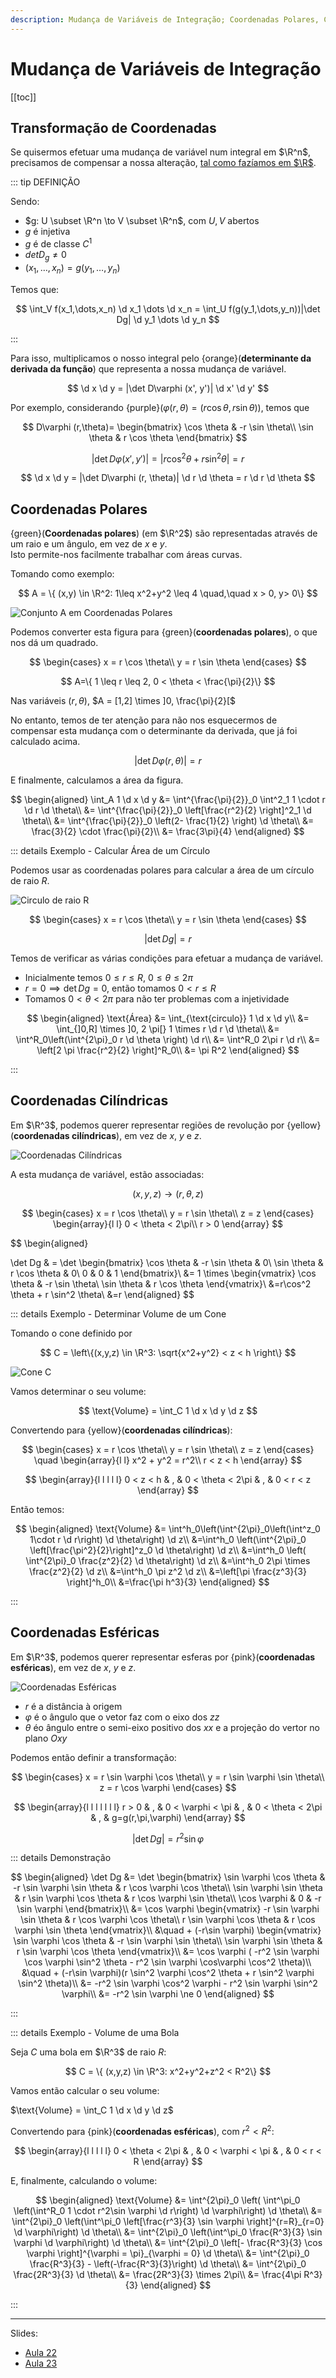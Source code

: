 ```yaml
---
description: Mudança de Variáveis de Integração; Coordenadas Polares, Cilíndricas e Esféricas
---
```


# Mudança de Variáveis de Integração

[[toc]]

## Transformação de Coordenadas

Se quisermos efetuar uma mudança de variável num integral em $\R^n$,
precisamos de compensar a nossa alteração,
[tal como fazíamos em $\R$](https://www.notion.so/diogocorreia/Primitiva-o-por-substitui-o-540b2c1b4ebb48f293a9b8dc3856f71f).

::: tip DEFINIÇÃO

Sendo:

- $g: U \subset \R^n \to V \subset \R^n$, com $U,V$ abertos
- $g$ é injetiva
- $g$ é de classe $C^1$
- $det D_g \ne 0$
- $(x_1, \dots, x_n) = g(y_1, \dots, y_n)$

Temos que:

$$
\int_V f(x_1,\dots,x_n) \d x_1 \dots \d x_n = \int_U f(g(y_1,\dots,y_n))|\det Dg| \d y_1 \dots \d y_n
$$

:::

Para isso, multiplicamos o nosso integral pelo {orange}(**determinante da derivada da função**) que representa a nossa mudança de variável.

$$
\d x \d y = |\det D\varphi (x', y')| \d x' \d y'
$$

Por exemplo, considerando {purple}($\varphi(r,\theta) = (r\cos \theta, r \sin \theta)$), temos que

$$
D\varphi (r,\theta)=
\begin{bmatrix}
\cos \theta & -r \sin \theta\\
\sin \theta & r \cos \theta
\end{bmatrix}
$$

$$
|\det D\varphi (x', y')| = | r\cos^2 \theta + r \sin^2 \theta | = r
$$

$$
\d x \d y = |\det D\varphi (r, \theta)| \d r \d \theta = r \d r \d \theta
$$

## Coordenadas Polares

{green}(**Coordenadas polares**) (em $\R^2$) são representadas através de um raio e um ângulo, em vez de $x$ e $y$.  
Isto permite-nos facilmente trabalhar com áreas curvas.

Tomando como exemplo:

$$
A = \{ (x,y) \in \R^2: 1\leq x^2+y^2 \leq 4 \quad,\quad x > 0, y> 0\}
$$

<img src="./assets/0010-coordenadas-polares.svg" alt="Conjunto A em Coordenadas Polares" class="invert-dark2">

Podemos converter esta figura para {green}(**coordenadas polares**), o que nos dá um quadrado.

$$
\begin{cases}
x = r \cos \theta\\
y = r \sin \theta
\end{cases}
$$

$$
A=\{ 1 \leq r \leq 2, 0 < \theta < \frac{\pi}{2}\}
$$

Nas variáveis $(r, \theta)$,
$A = [1,2] \times ]0, \frac{\pi}{2}[$

No entanto, temos de ter atenção para não nos esquecermos de compensar esta mudança com o determinante da derivada,
que já foi calculado acima.

$$
|\det D \varphi (r, \theta)| = r
$$

E finalmente, calculamos a área da figura.

$$
\begin{aligned}
\int_A 1 \d x \d y &= \int^{\frac{\pi}{2}}_0 \int^2_1 1 \cdot r \d r \d \theta\\
&= \int^{\frac{\pi}{2}}_0 \left[\frac{r^2}{2} \right]^2_1 \d \theta\\
&= \int^{\frac{\pi}{2}}_0 \left(2- \frac{1}{2} \right) \d \theta\\
&= \frac{3}{2} \cdot \frac{\pi}{2}\\
&= \frac{3\pi}{4}
\end{aligned}
$$

::: details Exemplo - Calcular Área de um Círculo

Podemos usar as coordenadas polares para calcular a área de um círculo de raio $R$.

<img src="./assets/0010-area-circulo.svg" alt="Circulo de raio R" class="invert-dark2">

$$
\begin{cases}
x = r \cos \theta\\
y = r \sin \theta
\end{cases}
$$

$$|\det Dg| = r$$

Temos de verificar as várias condições para efetuar a mudança de variável.

- Inicialmente temos $0 \leq r \leq R$, $0 \leq \theta \leq 2\pi$
- $r = 0 \implies \det Dg = 0$, então tomamos $0 < r \leq R$
- Tomamos $0 < \theta < 2\pi$ para não ter problemas com a injetividade

$$
\begin{aligned}
\text{Área} &= \int_{\text{circulo}} 1 \d x \d y\\
&= \int_{]0,R] \times ]0, 2 \pi[} 1 \times r \d r \d \theta\\
&= \int^R_0\left(\int^{2\pi}_0 r \d \theta \right) \d r\\
&= \int^R_0 2\pi r \d r\\
&= \left[2 \pi \frac{r^2}{2} \right]^R_0\\
&= \pi R^2
\end{aligned}
$$

:::

## Coordenadas Cilíndricas

Em $\R^3$, podemos querer representar regiões de revolução por {yellow}(**coordenadas cilíndricas**),
em vez de $x$, $y$ e $z$.

<img src="./assets/0010-coordenadas-cilindricas.svg" alt="Coordenadas Cilíndricas" class="invert-dark2">

A esta mudança de variável, estão associadas:

$$
(x,y,z) \to (r, \theta, z)
$$

$$
\begin{cases}
x = r \cos \theta\\
y = r \sin \theta\\
z = z
\end{cases}
\begin{array}{l l}
0 < \theta < 2\pi\\
r > 0
\end{array}
$$

$$
\begin{aligned}

\det Dg & = \det \begin{bmatrix}
\cos \theta & -r \sin \theta & 0\\
\sin \theta & r \cos \theta & 0\\
0 & 0 & 1
\end{bmatrix}\\
&= 1 \times \begin{vmatrix}
\cos \theta & -r \sin \theta\\
\sin \theta & r \cos \theta
\end{vmatrix}\\
&=r\cos^2 \theta + r \sin^2 \theta\\
&=r
\end{aligned}
$$

::: details Exemplo - Determinar Volume de um Cone

Tomando o cone definido por

$$
C = \left\{(x,y,z) \in \R^3: \sqrt{x^2+y^2} < z < h \right\}
$$

<img src="./assets/0010-volume-cone.svg" alt="Cone C" class="invert-dark2">

Vamos determinar o seu volume:

$$
\text{Volume} = \int_C 1 \d x \d y \d z
$$

Convertendo para {yellow}(**coordenadas cilíndricas**):

$$
\begin{cases}
x = r \cos \theta\\
y = r \sin \theta\\
z = z
\end{cases}
\quad
\begin{array}{l l}
x^2 + y^2 = r^2\\
r < z < h
\end{array}
$$

$$
\begin{array}{l l l l l}
0 < z < h & , & 0 < \theta < 2\pi & , & 0 < r < z
\end{array}
$$

Então temos:

$$
\begin{aligned}
\text{Volume} &= \int^h_0\left(\int^{2\pi}_0\left(\int^z_0 1\cdot r \d r\right) \d \theta\right) \d z\\
&=\int^h_0 \left(\int^{2\pi}_0 \left[\frac{\pi^2}{2}\right]^z_0 \d \theta\right) \d z\\
&=\int^h_0 \left( \int^{2\pi}_0 \frac{z^2}{2} \d \theta\right) \d z\\
&=\int^h_0 2\pi \times \frac{z^2}{2} \d z\\
&=\int^h_0 \pi z^2 \d z\\
&=\left[\pi \frac{z^3}{3} \right]^h_0\\
&=\frac{\pi h^3}{3}
\end{aligned}
$$

:::

## Coordenadas Esféricas

Em $\R^3$, podemos querer representar esferas por {pink}(**coordenadas esféricas**),
em vez de $x$, $y$ e $z$.

<img src="./assets/0010-coordenadas-esfericas.svg" alt="Coordenadas Esféricas" class="invert-dark2">

- $r$ é a distância à origem
- $\varphi$ é o ângulo que o vetor faz com o eixo dos $zz$
- $\theta$ éo ângulo entre o semi-eixo positivo dos $xx$ e a projeção do vertor no plano $Oxy$

Podemos então definir a transformação:

$$
\begin{cases}
x = r \sin \varphi \cos \theta\\
y = r \sin \varphi \sin \theta\\
z = r \cos \varphi
\end{cases}
$$

$$
\begin{array}{l l l l l l l}
r > 0 & , & 0 < \varphi < \pi & , & 0 < \theta < 2\pi & , & g=g(r,\pi,\varphi)
\end{array}
$$

$$
|\det Dg| = r^2 \sin \varphi
$$

::: details Demonstração

$$
\begin{aligned}
\det Dg &= \det \begin{bmatrix}
\sin \varphi \cos \theta & -r \sin \varphi \sin \theta & r \cos \varphi \cos \theta\\
\sin \varphi \sin \theta & r \sin \varphi \cos \theta & r \cos \varphi \sin \theta\\
\cos \varphi & 0 & -r \sin \varphi
\end{bmatrix}\\
&= \cos \varphi \begin{vmatrix}
-r \sin \varphi \sin \theta & r \cos \varphi \cos \theta\\
r \sin \varphi \cos \theta & r \cos \varphi \sin \theta
\end{vmatrix}\\
&\quad + (-r\sin \varphi) \begin{vmatrix}
\sin \varphi \cos \theta & -r \sin \varphi \sin \theta\\
\sin \varphi \sin \theta & r \sin \varphi \cos \theta
\end{vmatrix}\\
&= \cos \varphi ( -r^2 \sin \varphi \cos \varphi \sin^2 \theta - r^2 \sin \varphi \cos\varphi \cos^2 \theta)\\
&\quad + (-r\sin \varphi)(r \sin^2 \varphi \cos^2 \theta + r \sin^2 \varphi \sin^2 \theta)\\
&= -r^2 \sin \varphi \cos^2 \varphi - r^2 \sin \varphi \sin^2 \varphi\\
&= -r^2 \sin \varphi \ne 0
\end{aligned}
$$

:::

::: details Exemplo - Volume de uma Bola

Seja $C$ uma bola em $\R^3$ de raio $R$:

$$
C = \{ (x,y,z) \in \R^3: x^2+y^2+z^2 < R^2\}
$$

Vamos então calcular o seu volume:

$\text{Volume} = \int_C 1 \d x \d y \d z$

Convertendo para {pink}(**coordenadas esféricas**), com $r^2 < R^2$:

$$
\begin{array}{l l l l l}
0 < \theta < 2\pi & , & 0 < \varphi < \pi & , & 0 < r < R
\end{array}
$$

E, finalmente, calculando o volume:

$$
\begin{aligned}
\text{Volume} &= \int^{2\pi}_0 \left( \int^\pi_0 \left(\int^R_0 1 \cdot r^2\sin \varphi \d r\right) \d \varphi\right) \d \theta\\
&= \int^{2\pi}_0 \left(\int^\pi_0 \left[\frac{r^3}{3} \sin \varphi \right]^{r=R}_{r=0} \d \varphi\right) \d \theta\\
&= \int^{2\pi}_0 \left(\int^\pi_0 \frac{R^3}{3} \sin \varphi \d \varphi\right) \d \theta\\
&= \int^{2\pi}_0 \left[- \frac{R^3}{3} \cos \varphi \right]^{\varphi = \pi}_{\varphi = 0} \d \theta\\
&= \int^{2\pi}_0 \frac{R^3}{3} - \left(-\frac{R^3}{3}\right) \d \theta\\
&= \int^{2\pi}_0 \frac{2R^3}{3} \d \theta\\
&= \frac{2R^3}{3} \times 2\pi\\
&= \frac{4\pi R^3}{3}
\end{aligned}
$$

:::

---

Slides:

- [Aula 22](https://drive.google.com/file/d/123sB1ctUsyl4rnA_0A8Yipk42RCJUlny/view?usp=sharing)
- [Aula 23](https://drive.google.com/file/d/1rROFDkvETJcWO_ZsGOzhS9SxLfIJjmUL/view?usp=sharing)
